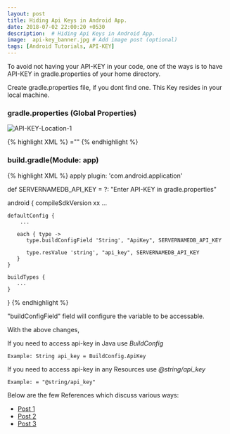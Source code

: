 ```yaml
---
layout: post
title: Hiding Api Keys in Android App.
date: 2018-07-02 22:00:20 +0530
description:  # Hiding Api Keys in Android App.
image:  api-key_banner.jpg # Add image post (optional)
tags: [Android Tutorials, API-KEY]
---
```


To avoid not having your API-KEY in your code, one of the ways is to
have API-KEY in gradle.properties of your home directory. 

Create gradle.properties file, if you dont find one. This Key resides in your local machine.

### gradle.properties (Global Properties)


![API-KEY-Location-1]({{site.baseurl}}/images/api-key-location.jpg)

{% highlight XML %}
<API-Key-Name>="<Your-API-KEY-Here>"
{% endhighlight %}

### build.gradle(Module: app)


{% highlight XML %}
apply plugin: 'com.android.application'

def SERVERNAMEDB_API_KEY = <API-Key-Name> ?: "Enter API-KEY in gradle.properties"

android {
    compileSdkVersion xx
    ...

    defaultConfig {
        ...

       each { type ->
          type.buildConfigField 'String', "ApiKey", SERVERNAMEDB_API_KEY

          type.resValue 'string', "api_key", SERVERNAMEDB_API_KEY
       }
    }

    buildTypes {
       ...
    }
}
{% endhighlight %}


"buildConfigField" field will configure the variable to be accessable.

With the above changes, 


If you need to access api-key in Java use *BuildConfig*

`Example: String api_key = BuildConfig.ApiKey`

If you need to access api-key in any Resources use *@string/api_key*

`Example: = "@string/api_key"`

Below are the few References which discuss various ways:

- <a href="https://guides.codepath.com/android/Storing-Secret-Keys-in-Android" target="_blank">Post 1</a>
- <a href="https://www.techjini.com/blog/securing-api-key-and-secret-key-in-android/" target="_blank">Post 2</a>
- <a href="https://www.androidauthority.com/how-to-hide-your-api-key-in-android-600583/" target="_blank">Post 3</a>